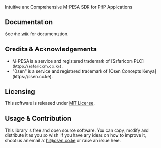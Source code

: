 Intuitive and Comprehensive M-PESA SDK for PHP Applications

## Documentation
See the [wiki](https://github.com/osenco/mpesa/wiki) for documentation.

## Credits & Acknowledgements
<ul>
<li>
M-PESA is a service and registered trademark of [Safaricom PLC](https://safaricom.co.ke).
</li>
<li>
"Osen" is a service and registered trademark of [Osen Concepts Kenya](https://osen.co.ke).
</li>
</ul>

## Licensing
This software is released under [MIT License](LICENSE).

## Usage & Contribution
This library is free and open source software. You can copy, modify and distribute it as you so wish. If you have any ideas on how to improve it, shoot us an email at [hi@osen.co.ke](mailto:hi@osen.co.ke) or raise an issue here.

